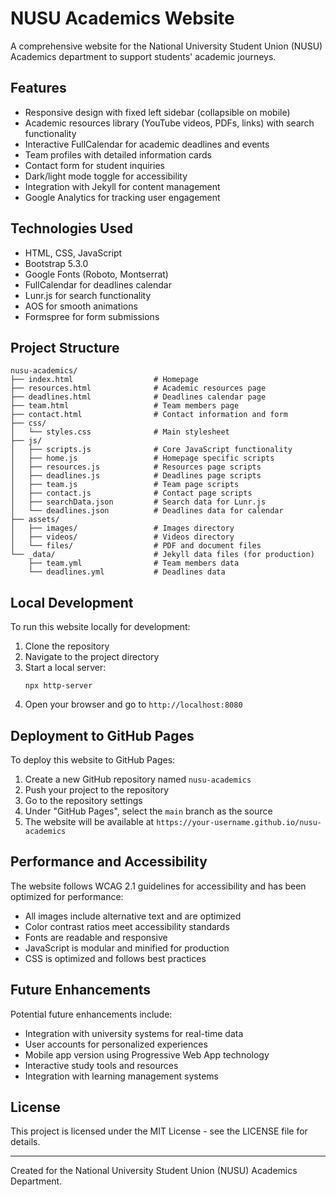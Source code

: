 # NUSU Academics Website

A comprehensive website for the National University Student Union (NUSU) Academics department to support students' academic journeys.

## Features

- Responsive design with fixed left sidebar (collapsible on mobile)
- Academic resources library (YouTube videos, PDFs, links) with search functionality
- Interactive FullCalendar for academic deadlines and events
- Team profiles with detailed information cards
- Contact form for student inquiries
- Dark/light mode toggle for accessibility
- Integration with Jekyll for content management
- Google Analytics for tracking user engagement

## Technologies Used

- HTML, CSS, JavaScript
- Bootstrap 5.3.0
- Google Fonts (Roboto, Montserrat)
- FullCalendar for deadlines calendar
- Lunr.js for search functionality
- AOS for smooth animations
- Formspree for form submissions

## Project Structure

```
nusu-academics/
├── index.html                  # Homepage
├── resources.html              # Academic resources page
├── deadlines.html              # Deadlines calendar page
├── team.html                   # Team members page
├── contact.html                # Contact information and form
├── css/
│   └── styles.css              # Main stylesheet
├── js/
│   ├── scripts.js              # Core JavaScript functionality
│   ├── home.js                 # Homepage specific scripts
│   ├── resources.js            # Resources page scripts
│   ├── deadlines.js            # Deadlines page scripts
│   ├── team.js                 # Team page scripts
│   ├── contact.js              # Contact page scripts
│   ├── searchData.json         # Search data for Lunr.js
│   └── deadlines.json          # Deadlines data for calendar
├── assets/
│   ├── images/                 # Images directory
│   ├── videos/                 # Videos directory
│   └── files/                  # PDF and document files
└── _data/                      # Jekyll data files (for production)
    ├── team.yml                # Team members data
    └── deadlines.yml           # Deadlines data
```

## Local Development

To run this website locally for development:

1. Clone the repository
2. Navigate to the project directory
3. Start a local server:
   ```
   npx http-server
   ```
4. Open your browser and go to `http://localhost:8080`

## Deployment to GitHub Pages

To deploy this website to GitHub Pages:

1. Create a new GitHub repository named `nusu-academics`
2. Push your project to the repository
3. Go to the repository settings
4. Under "GitHub Pages", select the `main` branch as the source
5. The website will be available at `https://your-username.github.io/nusu-academics`

## Performance and Accessibility

The website follows WCAG 2.1 guidelines for accessibility and has been optimized for performance:

- All images include alternative text and are optimized
- Color contrast ratios meet accessibility standards
- Fonts are readable and responsive
- JavaScript is modular and minified for production
- CSS is optimized and follows best practices

## Future Enhancements

Potential future enhancements include:

- Integration with university systems for real-time data
- User accounts for personalized experiences
- Mobile app version using Progressive Web App technology
- Interactive study tools and resources
- Integration with learning management systems

## License

This project is licensed under the MIT License - see the LICENSE file for details.

---

Created for the National University Student Union (NUSU) Academics Department.